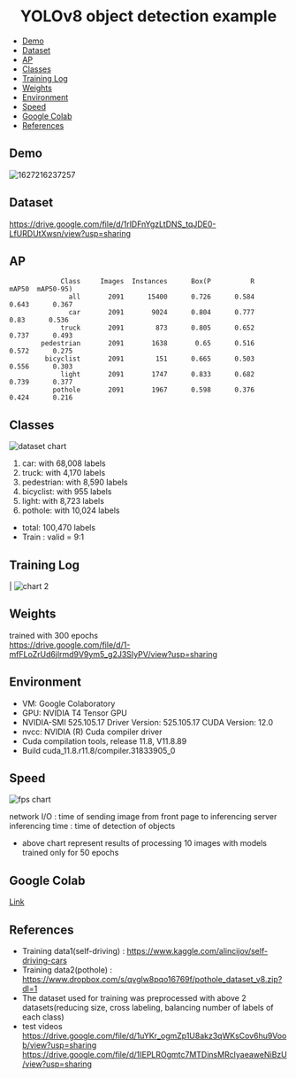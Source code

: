<h1 align="center">YOLOv8 object detection example</h1>

- [Demo](#Demo)
- [Dataset](#dataset)
- [AP](#AP)
- [Classes](#Classes)
- [Training Log](#Log)
- [Weights](#weights)
- [Environment](#environment)
- [Speed](#speed)
- [Google Colab](#colab)
- [References](#ref)

<h2 id='Demo'>Demo</h2>

![1627216237257](https://github.com/ChangeMaker13/YOLOv8_Object-Detection/assets/22545460/e21f32e7-a288-419d-a836-7c97c83583d4)

<h2 id='dataset'>Dataset</h2>

https://drive.google.com/file/d/1rlDFnYgzLtDNS_tqJDE0-LfURDUtXwsn/view?usp=sharing

<h2 id='AP'>AP</h2>

                 Class     Images  Instances      Box(P          R      mAP50  mAP50-95)
                   all       2091      15400      0.726      0.584      0.643      0.367
                   car       2091       9024      0.804      0.777       0.83      0.536
                 truck       2091        873      0.805      0.652      0.737      0.493
            pedestrian       2091       1638       0.65      0.516      0.572      0.275
             bicyclist       2091        151      0.665      0.503      0.556      0.303
                 light       2091       1747      0.833      0.682      0.739      0.377
               pothole       2091       1967      0.598      0.376      0.424      0.216

<h2 id='Classes'>Classes</h2>

![dataset chart](https://github.com/ChangeMaker13/YOLOv8_Object-Detection/assets/22545460/6e715ce6-83e9-44d1-9302-7304a1ee5190)

1. car: with 68,008 labels
2. truck: with 4,170 labels
3. pedestrian: with 8,590 labels
4. bicyclist: with 955 labels
5. light: with 8,723 labels
6. pothole: with 10,024 labels

- total: 100,470 labels
- Train : valid = 9:1

<h2 id='Log'>Training Log</h2>

| ![chart 2](https://github.com/ChangeMaker13/YOLOv8_Object-Detection/assets/22545460/927da203-552f-4c65-865a-b6d1025c0a2a)

<h2 id='weights'>Weights</h2>

trained with 300 epochs<br>
https://drive.google.com/file/d/1-mfFLoZrUd6jlrmd9V9ym5_g2J3SIyPV/view?usp=sharing

<h2 id='environment'>Environment</h2>

- VM: Google Colaboratory
- GPU: NVIDIA T4 Tensor GPU
- NVIDIA-SMI 525.105.17 Driver Version: 525.105.17 CUDA Version: 12.0
- nvcc: NVIDIA (R) Cuda compiler driver
- Cuda compilation tools, release 11.8, V11.8.89
- Build cuda_11.8.r11.8/compiler.31833905_0

<h2 id='speed'>Speed</h2>

![fps chart](https://github.com/ChangeMaker13/YOLOv8_Object-Detection/assets/22545460/e6f45825-2965-4b56-bc95-5fe9479b3edd)

network I/O : time of sending image from front page to inferencing server
<br>
inferencing time : time of detection of objects
<br>

- above chart represent results of processing 10 images with models trained only for 50 epochs

<h2 id="colab">Google Colab</h2>

<a href="https://colab.research.google.com/drive/1mmPZ8I6CigKF5zsv-T5-7M-QHh9Fey_T?usp=sharing">Link</a>

<h2 id='ref'>References</h2>

- Training data1(self-driving) : https://www.kaggle.com/alincijov/self-driving-cars
- Training data2(pothole) : https://www.dropbox.com/s/qvglw8pqo16769f/pothole_dataset_v8.zip?dl=1
- The dataset used for training was preprocessed with above 2 datasets(reducing size, cross labeling, balancing number of labels of each class)
- test videos
  <br>
  https://drive.google.com/file/d/1uYKr_ogmZp1U8akz3qWKsCov6hu9Voob/view?usp=sharing
  <br>
  https://drive.google.com/file/d/1IEPLROgmtc7MTDinsMRcIyaeaweNiBzU/view?usp=sharing

